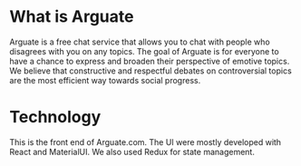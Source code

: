 # What is Arguate
Arguate is a free chat service that allows you to chat with people who disagrees with you on any topics. The goal of Arguate is for everyone to have a chance to express and broaden their perspective of emotive topics. We believe that constructive and respectful debates on controversial topics are the most efficient way towards social progress. 

# Technology
This is the front end of Arguate.com. The UI were mostly developed with React and MaterialUI. We also used Redux for state management.
